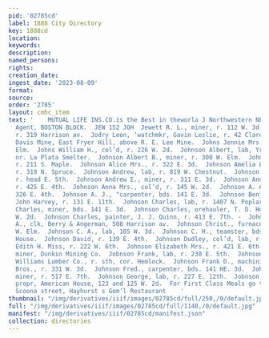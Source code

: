 ```yaml
---
pid: '02785cd'
label: 1888 City Directory
key: 1888cd
location: 
keywords: 
description: 
named_persons: 
rights: 
creation_date: 
ingest_date: '2023-08-09'
format: 
source: 
order: '2785'
layout: cmhc_item
text: '    MUTUAL LIFE INS.CO.is the Best in theworla J Northwestern NED STEEL, Gen’''l
  Agent, BOSTON BLOCK.  JEW 152 JOH  Jewett R. L., miner, r. 112 W. 3d.  Jibson Fred.,
  r. 319 Harrison av.  Jodry Leon, ‘watchmkr, Gavin Leslie, r. 42 Clarendon Blk.  Joe
  Davis Mine, East Fryer Hill, above R. E. Lee Mine.  Johns Jennie Mrs., r. 608 W.
  Elm.  Johns William H., col’d, r. 226 W. 2d.  Johnson Albert, lab, Yr. Chestnut,
  nr. La Plata Smelter.  Johnson Albert B., miner, r. 300 W. Elm.  Johnson Alice Mrs.,
  r. 211 S. Maple.  Johnson Alice Mrs., r. 322 E. 3d.  Johnson Amelia L. Mrs., dressmkr,
  r. 319 N. Spruce.  Johnson Andrew, lab, r. 819 W. Chestnut.  Johnson Andrew, miner,
  r. head E. 5th.  Johnson Andrew E., miner, r. 311 E. 3d.  Johnson Andrew J., miner,
  r. 425 E. 4th.  Johnson Anna Mrs., col’d, r. 145 W. 2d.  Johnson A. A., miner, r.
  326 E. 4th.  Johnson A. J., "carpenter, bds. 141 E. 3d.  Johnson Benjamin, lab,
  John Harvey, r. 131 E. 11th.  Johnson Charles, lab, r. 1407 N. Poplar.  Johnson
  Charles, miner, bds. 141 E. 3d.  Johnson Charles, orehauler, T. D. Holland, r. 413
  W. 2d.  Johnson Charles, painter, J. J. Quinn, r. 413 E. 7th. -  Johnson Charles
  A., clk, Berry & Angerman, 508 Harrison av.  Johnson Christ., furnaceman, r. 808
  W. Elm.  Johnson C. A., lab, 105 W. 3d.  Johnson C. H., teamster, bds. St. Louis
  House.  Johnson David, r. 139 E. 4th.  Johnson Dudley, col’d, lab, r. 126 W. 4th.  Johnson
  Edith H. Miss, r. 222 W. 6th.  Johnson Elizabeth Mrs., r. 421 E. 6th.  Johnson Erick,
  miner, Dunkin Mining Co.  Jobnson Frank, lab, r. 230 E. 5th.  Johnson Frank, teamster,
  Williams Lumber Co., r. sth, cor. Hemlock.  Johnson Frank D., machinist, Engelbach
  Bros., r. 331 W. 3d.  Johnson Fred., carpenter, bds. 141 HE. 3d.  Johnson Fred.,
  miner, r. 517 E. 7th.  Johnson George, lab, r. 227 E. 12th.  Jobnson George H.,
  propr, American House, 123 and 125 W. 2d.  For First Class Meals go to  108 East
  Scoona street, Hayhurst s Gom’l Restaurant    '
thumbnail: "/img/derivatives/iiif/images/02785cd/full/250,/0/default.jpg"
full: "/img/derivatives/iiif/images/02785cd/full/1140,/0/default.jpg"
manifest: "/img/derivatives/iiif/02785cd/manifest.json"
collection: directories
---
```

